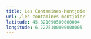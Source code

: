 ```yaml
---
title: Les Contamines-Montjoie
url: /les-contamines-montjoie/
latitude: 45.821090500000004
longitude: 6.7275100000000005
---
```

